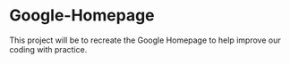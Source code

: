 # Google-Homepage

This project will be to recreate the Google Homepage to help improve our coding with practice.
